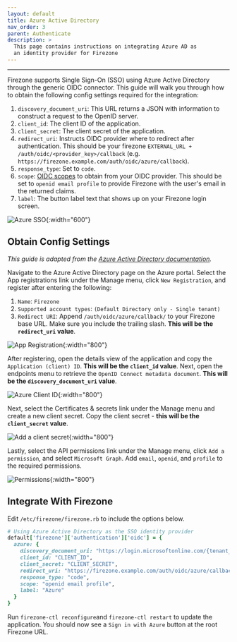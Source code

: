 ```yaml
---
layout: default
title: Azure Active Directory
nav_order: 3
parent: Authenticate
description: >
  This page contains instructions on integrating Azure AD as
  an identity provider for Firezone
---
```

---

Firezone supports Single Sign-On (SSO) using Azure Active Directory through the generic
OIDC connector. This guide will walk you through how to obtain the following
config settings required for the integration:

1. `discovery_document_uri`: This URL returns a JSON with information to
construct a request to the OpenID server.
1. `client_id`: The client ID of the application.
1. `client_secret`: The client secret of the application.
1. `redirect_uri`: Instructs OIDC provider where to redirect after authentication.
This should be your firezone `EXTERNAL_URL + /auth/oidc/<provider_key>/callback`
(e.g. `https://firezone.example.com/auth/oidc/azure/callback`).
1. `response_type`: Set to `code`.
1. `scope`: [OIDC scopes](https://openid.net/specs/openid-connect-basic-1_0.html#Scopes)
to obtain from your OIDC provider. This should be set to `openid email profile`
to provide Firezone with the user's email in the returned claims.
1. `label`: The button label text that shows up on your Firezone login screen.

![Azure SSO](https://user-images.githubusercontent.com/52545545/168922621-1f0f4dea-adfc-4e15-a140-a2f213676103.gif){:width="600"}

## Obtain Config Settings

_This guide is adapted from the [Azure Active Directory documentation](https://docs.microsoft.com/en-us/azure/active-directory/fundamentals/auth-oidc)._

Navigate to the Azure Active Directory page on the Azure portal.
Select the App registrations link under the Manage menu, click
`New Registration`, and register after entering the following:

1. `Name`: `Firezone`
1. `Supported account types`: `(Default Directory only - Single tenant)`
1. `Redirect URI`: Append `/auth/oidc/azure/callback/` to your Firezone base URL.
Make sure you include the trailing slash. **This will be the `redirect_uri` value**.

![App Registration](https://user-images.githubusercontent.com/52545545/168722092-716c8448-4dc4-4d7a-a25c-1af701a57744.png){:width="800"}

After registering, open the details view of the application and copy the
`Application (client) ID`. **This will be the `client_id` value**. Next, open
the endpoints menu to retrieve the `OpenID Connect metadata document`.
**This will be the `discovery_document_uri` value**.

![Azure Client ID](https://user-images.githubusercontent.com/52545545/168724099-100e4a9a-0bf6-42f6-b0ee-13a4c9a8da23.png){:width="800"}

Next, select the Certificates & secrets link under the Manage menu and
create a new client secret. Copy the client secret - **this will be the
`client_secret` value**.

![Add a client secret](https://user-images.githubusercontent.com/52545545/168720697-1a28d2c1-4108-459c-9915-4397a4108818.png){:width="800"}

Lastly, select the API permissions link under the Manage menu,
click `Add a permission`, and select `Microsoft Graph`. Add `email`, `openid`,
and `profile` to the required permissions.

![Permissions](https://user-images.githubusercontent.com/52545545/168720688-19f92516-bc5e-437f-b3aa-7638632161a2.png){:width="800"}

## Integrate With Firezone

Edit `/etc/firezone/firezone.rb` to include the options below.

```ruby
# Using Azure Active Directory as the SSO identity provider
default['firezone']['authentication']['oidc'] = {
  azure: {
    discovery_document_uri: "https://login.microsoftonline.com/{tenant_ID}/v2.0/.well-known/openid-configuration",
    client_id: "CLIENT_ID",
    client_secret: "CLIENT_SECRET",
    redirect_uri: "https://firezone.example.com/auth/oidc/azure/callback",
    response_type: "code",
    scope: "openid email profile",
    label: "Azure"
  }
}
```

Run `firezone-ctl reconfigure`and `firezone-ctl restart` to update the application.
You should now see a `Sign in with Azure` button at the root Firezone URL.
